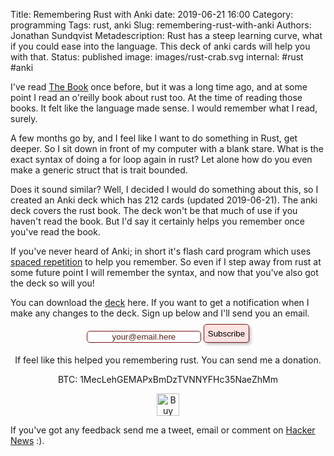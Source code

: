 Title: Remembering Rust with Anki
date: 2019-06-21 16:00
Category: programming
Tags: rust, anki
Slug: remembering-rust-with-anki
Authors: Jonathan Sundqvist
Metadescription: Rust has a steep learning curve, what if you could ease into the language. This deck of anki cards will help you with that.
Status: published
image: images/rust-crab.svg
internal: #rust #anki

I've read [The Book][3] once before, but it was a long time ago, and at some point I read an o'reilly book about rust too. At the time of reading those books. It felt like the language made sense. I would remember what I read, surely.

A few months go by, and I feel like I want to do something in Rust, get deeper. So I sit down in front of my computer with a blank stare. What is the exact syntax of doing a for loop again in rust? Let alone how do you even make a generic struct that is trait bounded.

Does it sound similar? Well, I decided I would do something about this, so I created an Anki deck which has 212 cards (updated 2019-06-21). The anki deck covers the rust book. The deck won't be that much of use if you haven't read the book. But I'd say it certainly helps you remember once you've read the book.

If you've never heard of Anki; in short it's flash card program which uses [spaced repetition][2] to help you remember. So even if I step away from rust at some future point I will remember the syntax, and now that you've also got the deck so will you!

You can download the [deck][1] here. If you want to get a notification when I make any changes to the deck. Sign up below and I'll send you an email.


<!-- Begin Mailchimp Signup Form -->
<style type="text/css">
#mc_embed_signup {
  /*clear: left;*/
  font: 14px Helvetica, Arial, sans-serif;
  text-align: center;
}

input::placeholder{
    text-align: center;
    color: #542118;
}

input[type="submit"] {
    height: 30px;
    position: relative;
    top: -5px;
    background-color: #ffe2e1;
    box-shadow: 3px 3px 5px -1px rgba(0,0,0,0.3);
}

input {
    border: 1px solid #7a1313 !important;
    border-radius: 5px;
}
/* Add your own Mailchimp form style overrides in your site stylesheet or in this style block.
   We recommend moving this block and the preceding CSS link to the HEAD of your HTML file. */
</style>
<div id="mc_embed_signup">
<form
  action="https://argpar.us20.list-manage.com/subscribe/post?u=2cc309ad520152b099b53c0a8&amp;id=8f361be2b3"
  method="post"
  id="mc-embedded-subscribe-form"
  name="mc-embedded-subscribe-form"
  class="validate"
  target="_blank"
  novalidate
>
  <div id="mc_embed_signup_scroll">
      <input
        type="email"
        value=""
        name="EMAIL"
        class="required email"
        id="mce-EMAIL"
        placeholder="your@email.here"
      />
      <input
        type="submit"
        value="Subscribe"
        name="subscribe"
        id="mc-embedded-subscribe"
        class="button"
      />
      <input
        type="hidden"
        name="LOCATION"
        value="Rust anki"
        id="mce-LOCATION"
      />
    <div id="mce-responses" class="clear">
      <div
        class="response"
        id="mce-error-response"
        style="display:none"
      ></div>
      <div
        class="response"
        id="mce-success-response"
        style="display:none"
      ></div>
    </div>
    <!-- real people should not fill this in and expect good things - do not remove this or risk form bot signups-->
    <div style="position: absolute; left: -5000px;" aria-hidden="true">
      <input
        type="text"
        name="b_2cc309ad520152b099b53c0a8_8f361be2b3"
        tabindex="-1"
        value=""
      />
    </div>
  </div>
</form>
</div>
<script type="text/javascript" src="//s3.amazonaws.com/downloads.mailchimp.com/js/mc-validate.js">
</script><script type="text/javascript">
(function($) {
  window.fnames = new Array();
  window.ftypes = new Array();
  fnames[0] = "EMAIL";
  ftypes[0] = "email";
  fnames[1] = "FNAME";
  ftypes[1] = "text";
  fnames[2] = "LNAME";
  ftypes[2] = "text";
  fnames[3] = "ADDRESS";
  ftypes[3] = "address";
  fnames[4] = "PHONE";
  ftypes[4] = "phone";
  fnames[5] = "BIRTHDAY";
  ftypes[5] = "birthday";
})(jQuery);
var $mcj = jQuery.noConflict(true);
</script>
<!--End mc_embed_signup-->

<center>
If feel like this helped you remembering rust. You can send me a donation.

BTC: 1MecLehGEMAPxBmDzTVNNYFHc35NaeZhMm

<a href='https://ko-fi.com/Q5Q3KLKI' target='_blank'><img height='36' style='border:0px;height:36px;' src='https://az743702.vo.msecnd.net/cdn/kofi5.png?v=2' border='0' alt='Buy Me a Coffee at ko-fi.com' /></a>
</center>

If you've got any feedback send me a tweet, email or comment on [Hacker News][4] :).

[1]: {filename}/images/rust-anki.apkg
[2]: https://en.wikipedia.org/wiki/Spaced_repetition
[3]: https://www.amazon.com/Rust-Programming-Language-Steve-Klabnik/dp/1593278284
[4]: https://news.ycombinator.com/item?id=20243335
